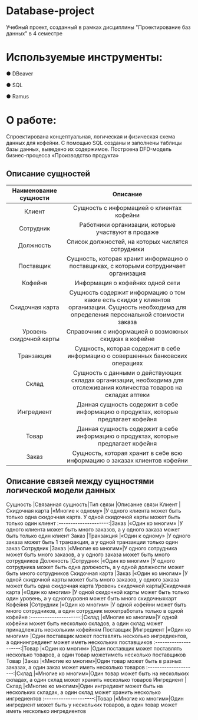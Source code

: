 # Database-project
Учебный проект, созданный в рамках дисциплины "Проектирование баз данных" в 4 семестре

# Используемые инструменты: 
● DBeaver

● SQL

● Ramus

# О работе:
Спроектирована концептуальная, логическая и физическая схема
данных для кофейни. С помощью SQL созданы и заполнены таблицы базы данных,
выведено их содержимое. Построена DFD-модель бизнес-процесса «Производство
продукта»

## Описание сущностей
Наименование сущности   | Описание
:----------------------:|:----------------------------------------------------------------------------------------------------------------------------------------------:
Клиент                  |Сущность с информацией о клиентах кофейни
Сотрудник               |Работники организации, которые участвуют в продаже
Должность               |Список должностей, на которых числятся сотрудники
Поставщик               |Сущность, которая хранит информацию о поставщиках, с которыми сотрудничает организация
Кофейня                 |Информация о кофейнях одной сети
Скидочная карта         |Сущность содержит информацию о том какие есть скидки у клиентов организации. Сущность необходима для определения персональной стоимости заказа
Уровень скидочной карты |Справочник с информацией о возможных скидках в кофейне
Транзакция              |Сущность, которая содержит в себе информацию о совершенных банковских операциях
Склад                   |Сущность с данными о действующих складах организации, необходима для отслеживания количества товаров на складах аптеки
Ингредиент              |Данная сущность содержит в себе информацию о продуктах, которые предлагает кофейня
Товар                   |Данная сущность содержит в себе информацию о продуктах, которые предлагает кофейня
Заказ                   |Сущность, которая хранит в себе всю информацию о заказах клиентов кофейни

## Описание связей между сущностями логической модели данных
Сущность               |Связанная сущность|Тип связи         |Описание связи 
Клиент                 |Скидочная карта   |«Многие к одному» |У одного клиента может быть только одна скидочная карта. У одной скидочной карты может быть только один клиент
:---------------------:|Заказ             |«Один ко многим»  |У одного клиента может быть много заказов, а у одного заказа может быть только один клиент
Заказ                  |Транзакция        |«Один к одному»   |У одного заказа может быть 1 транзакция, а у одной транзакции только один заказ
Сотрудник              |Заказ             |«Многие ко многим»|У одного сотрудника может быть много заказов, а у одного заказа может быть много сотрудников
Должность              |Сотрудник         |«Один ко многим»  |У одного сотрудника может быть одна должность, а у одной должности может быть много сотрудников
Скидочная карта        |Заказ             |«Один ко многим»  |У одной скидочной карты может быть много заказов, у одного заказа может быть одна скидочная карта
Уровень скидочной карты|Скидочная карта   |«Один ко многим»  |У одной скидочной карты может быть только один уровень, а у одногоуровня может быть много скидочныхкарт
Кофейня                |Сотрудник         |«Один ко многим»  |У одной кофейни может быть много сотрудников, а один сотрудник можетработать только в одной кофейне
:---------------------:|Склад             |«Многие ко многим»|У одной кофейни может быть несколько складов, а один склад может принадлежать нескольким кофейням
Поставщик              |Ингредиент        |«Один ко многим»  |Один поставщик может поставлять несколько ингредиентов, а одинингредиент может иметь нескольких поставщиков
:---------------------:|Товар             |«Один ко многим»  |Один поставщик может поставлять несколько товаров, а один товар можетиметь несколько поставщиков
Товар                  |Заказ             |«Многие ко многим»|Один товар может быть в разных заказах, а один заказ может иметь несколько товаров
:---------------------:|Склад             |«Многие ко многим»|Один товар может быть на нескольких складах, а один склад может хранить несколько товаров
Ингредиент             |Склад             |«Многие ко многим»|Один ингредиент может быть на нескольких складах, а один склад может хранить несколько ингредиентов
:---------------------:|Товар             |«Многие ко многим»|Один ингредиент может быть у нескольких товаров, а один товар может иметь несколько ингредиентов

